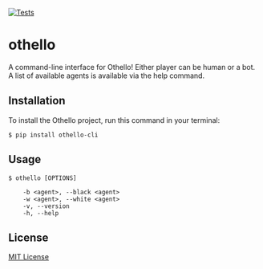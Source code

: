 [![Tests](https://github.com/ahlaw/othello/workflows/Tests/badge.svg)](https://github.com/cjolowicz/hypermodern-python/actions?workflow=Tests)


# othello

A command-line interface for Othello! Either player can be human or a bot.
A list of available agents is available via the help command.


## Installation

To install the Othello project, run this command in your terminal:

```
$ pip install othello-cli
```


## Usage

```
$ othello [OPTIONS]

    -b <agent>, --black <agent>
    -w <agent>, --white <agent>
    -v, --version
    -h, --help
```


## License

[MIT License](LICENSE)
